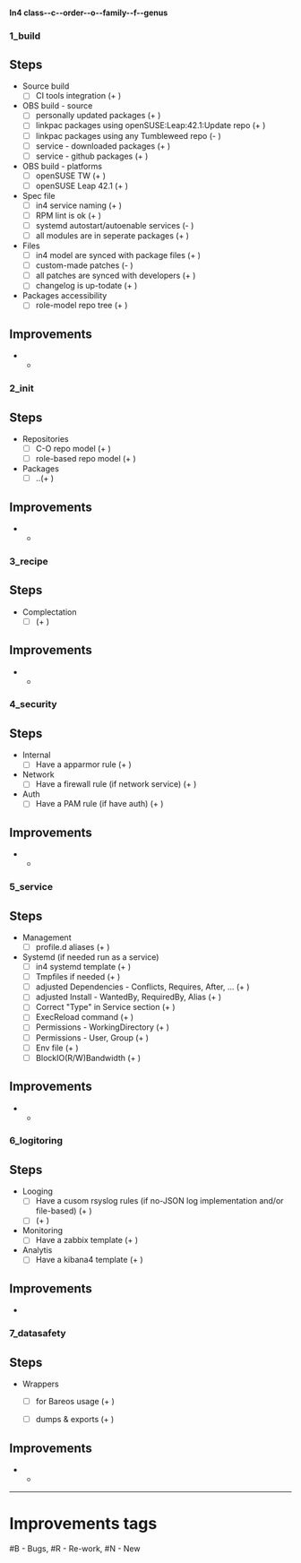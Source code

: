 #### In4 class--c--order--o--family--f--genus
### 1_build

## Steps
- Source build
    - [ ] CI tools integration (+ )

- OBS build - source
    - [ ] personally updated packages (+ )
    - [ ] linkpac packages using openSUSE:Leap:42.1:Update repo (+ )
    - [ ] linkpac packages using any Tumbleweed repo (- )
    - [ ] service - downloaded packages (+ )
    - [ ] service - github packages (+ )

- OBS build - platforms
    - [ ] openSUSE TW (+ )
    - [ ] openSUSE Leap 42.1 (+ )

- Spec file
    - [ ] in4 service naming (+ ) 
    - [ ] RPM lint is ok (+ ) 
    - [ ] systemd autostart/autoenable services (- ) 
    - [ ] all modules are in seperate packages (+ ) 

- Files
    - [ ] in4 model are synced with package files (+ ) 
    - [ ] custom-made patches (- ) 
    - [ ] all patches are synced with developers (+ ) 
    - [ ] changelog is up-todate (+ ) 

- Packages accessibility
    - [ ] role-model repo tree (+ ) 

## Improvements 
- 
    - 

### 2_init

## Steps
- Repositories
    - [ ] C-O repo model (+ )
    - [ ] role-based repo model (+ )

- Packages 
    - [ ] ..(+ ) 

## Improvements 
- 
    - 

### 3_recipe

## Steps
- Complectation
    - [ ]  (+ ) 

## Improvements 
- 
    - 

### 4_security

## Steps

- Internal
    - [ ] Have a apparmor rule (+ )

- Network
    - [ ] Have a firewall rule (if network service) (+ ) 

- Auth
    - [ ] Have a PAM rule (if have auth) (+ ) 

## Improvements 
- 
    - 

### 5_service

## Steps
- Management
    - [ ]  profile.d aliases (+ ) 

- Systemd (if needed run as a service)
    - [ ] in4 systemd template  (+ ) 
    - [ ] Tmpfiles if needed (+ ) 
    - [ ] adjusted Dependencies - Conflicts, Requires, After, ... (+ ) 
    - [ ] adjusted Install - WantedBy, RequiredBy, Alias (+ ) 
    - [ ] Correct "Type" in Service section (+ ) 
    - [ ] ExecReload command (+ ) 
    - [ ] Permissions - WorkingDirectory	  (+ )
    - [ ] Permissions - User,  Group  (+ ) 
    - [ ] Env file (+ ) 
    - [ ] BlockIO(R/W)Bandwidth (+ ) 

## Improvements 
- 
    - 

### 6_logitoring

## Steps
- Looging
    - [ ]  Have a cusom rsyslog rules (if no-JSON log implementation and/or file-based) (+ ) 
    - [ ]  (+ ) 

- Monitoring
    - [ ] Have a zabbix template (+ ) 

- Analytis
    - [ ] Have a kibana4 template (+ ) 
 
## Improvements 
*

### 7_datasafety

## Steps
- Wrappers
    - [ ] for Bareos usage (+ ) 
    - [ ] dumps & exports (+ ) 


## Improvements 
- 
    - 

-----
# Improvements tags
#B - Bugs, #R - Re-work, #N - New
